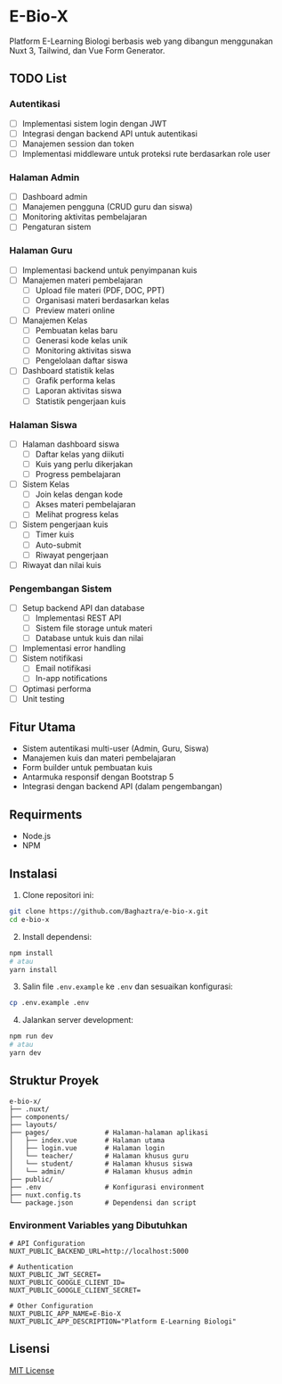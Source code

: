 # E-Bio-X

Platform E-Learning Biologi berbasis web yang dibangun menggunakan Nuxt 3, Tailwind, dan Vue Form Generator.

## TODO List

### Autentikasi
- [ ] Implementasi sistem login dengan JWT
- [ ] Integrasi dengan backend API untuk autentikasi
- [ ] Manajemen session dan token
- [ ] Implementasi middleware untuk proteksi rute berdasarkan role user

### Halaman Admin
- [ ] Dashboard admin
- [ ] Manajemen pengguna (CRUD guru dan siswa)
- [ ] Monitoring aktivitas pembelajaran
- [ ] Pengaturan sistem

### Halaman Guru
- [ ] Implementasi backend untuk penyimpanan kuis
- [ ] Manajemen materi pembelajaran
  - [ ] Upload file materi (PDF, DOC, PPT)
  - [ ] Organisasi materi berdasarkan kelas
  - [ ] Preview materi online
- [ ] Manajemen Kelas
  - [ ] Pembuatan kelas baru
  - [ ] Generasi kode kelas unik
  - [ ] Monitoring aktivitas siswa
  - [ ] Pengelolaan daftar siswa
- [ ] Dashboard statistik kelas
  - [ ] Grafik performa kelas
  - [ ] Laporan aktivitas siswa
  - [ ] Statistik pengerjaan kuis

### Halaman Siswa
- [ ] Halaman dashboard siswa
  - [ ] Daftar kelas yang diikuti
  - [ ] Kuis yang perlu dikerjakan
  - [ ] Progress pembelajaran
- [ ] Sistem Kelas
  - [ ] Join kelas dengan kode
  - [ ] Akses materi pembelajaran
  - [ ] Melihat progress kelas
- [ ] Sistem pengerjaan kuis
  - [ ] Timer kuis
  - [ ] Auto-submit
  - [ ] Riwayat pengerjaan
- [ ] Riwayat dan nilai kuis

### Pengembangan Sistem
- [ ] Setup backend API dan database
  - [ ] Implementasi REST API
  - [ ] Sistem file storage untuk materi
  - [ ] Database untuk kuis dan nilai
- [ ] Implementasi error handling
- [ ] Sistem notifikasi
  - [ ] Email notifikasi
  - [ ] In-app notifications
- [ ] Optimasi performa
- [ ] Unit testing

## Fitur Utama

- Sistem autentikasi multi-user (Admin, Guru, Siswa)
- Manajemen kuis dan materi pembelajaran
- Form builder untuk pembuatan kuis
- Antarmuka responsif dengan Bootstrap 5
- Integrasi dengan backend API (dalam pengembangan)

## Requirments

- Node.js 
- NPM 

## Instalasi

1. Clone repositori ini:
```bash
git clone https://github.com/Baghaztra/e-bio-x.git
cd e-bio-x
```

2. Install dependensi:
```bash
npm install
# atau
yarn install
```

3. Salin file `.env.example` ke `.env` dan sesuaikan konfigurasi:
```bash
cp .env.example .env
```

4. Jalankan server development:
```bash
npm run dev
# atau
yarn dev
```

## Struktur Proyek

```
e-bio-x/
├── .nuxt/ 
├── components/ 
├── layouts/
├── pages/              # Halaman-halaman aplikasi
│   ├── index.vue       # Halaman utama
│   ├── login.vue       # Halaman login
│   └── teacher/        # Halaman khusus guru
│   └── student/        # Halaman khusus siswa
│   └── admin/          # Halaman khusus admin
├── public/
├── .env                # Konfigurasi environment
├── nuxt.config.ts 
└── package.json        # Dependensi dan script
```

### Environment Variables yang Dibutuhkan
```env
# API Configuration
NUXT_PUBLIC_BACKEND_URL=http://localhost:5000

# Authentication
NUXT_PUBLIC_JWT_SECRET=
NUXT_PUBLIC_GOOGLE_CLIENT_ID=
NUXT_PUBLIC_GOOGLE_CLIENT_SECRET=

# Other Configuration
NUXT_PUBLIC_APP_NAME=E-Bio-X
NUXT_PUBLIC_APP_DESCRIPTION="Platform E-Learning Biologi" 

```

## Lisensi

[MIT License](LICENSE)
